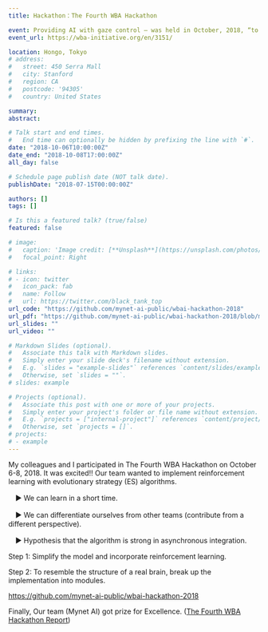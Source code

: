 ```yaml
---
title: Hackathon：The Fourth WBA Hackathon

event: Providing AI with gaze control — was held in October, 2018, “to promote the open development of Whole Brain Architecture.”
event_url: https://wba-initiative.org/en/3151/

location: Hongo, Tokyo
# address:
#   street: 450 Serra Mall
#   city: Stanford
#   region: CA
#   postcode: '94305'
#   country: United States

summary: 
abstract: 

# Talk start and end times.
#   End time can optionally be hidden by prefixing the line with `#`.
date: "2018-10-06T10:00:00Z"
date_end: "2018-10-08T17:00:00Z"
all_day: false

# Schedule page publish date (NOT talk date).
publishDate: "2018-07-15T00:00:00Z"

authors: []
tags: []

# Is this a featured talk? (true/false)
featured: false

# image:
#   caption: 'Image credit: [**Unsplash**](https://unsplash.com/photos/bzdhc5b3Bxs)'
#   focal_point: Right

# links:
# - icon: twitter
#   icon_pack: fab
#   name: Follow
#   url: https://twitter.com/black_tank_top
url_code: "https://github.com/mynet-ai-public/wbai-hackathon-2018"
url_pdf: "https://github.com/mynet-ai-public/wbai-hackathon-2018/blob/master/%E3%83%8F%E3%83%83%E3%82%AB%E3%82%BD%E3%83%B3%E7%99%BA%E8%A1%A8%E3%82%B9%E3%83%A9%E3%82%A4%E3%83%88%E3%82%99.pdf"
url_slides: ""
url_video: ""

# Markdown Slides (optional).
#   Associate this talk with Markdown slides.
#   Simply enter your slide deck's filename without extension.
#   E.g. `slides = "example-slides"` references `content/slides/example-slides.md`.
#   Otherwise, set `slides = ""`.
# slides: example

# Projects (optional).
#   Associate this post with one or more of your projects.
#   Simply enter your project's folder or file name without extension.
#   E.g. `projects = ["internal-project"]` references `content/project/deep-learning/index.md`.
#   Otherwise, set `projects = []`.
# projects:
# - example
---
```


My colleagues and I participated in The Fourth WBA Hackathon on October 6-8, 2018. It was excited!! 
Our team wanted to implement reinforcement learning with evolutionary strategy (ES) algorithms.

　▶ We can learn in a short time.

　▶ We can differentiate ourselves from other teams (contribute from a different perspective).

　▶ Hypothesis that the algorithm is strong in asynchronous integration.

Step 1: Simplify the model and incorporate reinforcement learning.

Step 2: To resemble the structure of a real brain, break up the implementation into modules.

https://github.com/mynet-ai-public/wbai-hackathon-2018

Finally, Our team (Mynet AI) got prize for Excellence. ([The Fourth WBA Hackathon Report](https://wba-initiative.org/en/3401/))
<!-- {{% callout note %}}
Click on the **Slides** button above to view the built-in slides feature.
{{% /callout %}} -->

<!-- Slides can be added in a few ways:

- **Create** slides using Wowchemy's [*Slides*](https://wowchemy.com/docs/managing-content/#create-slides) feature and link using `slides` parameter in the front matter of the talk file
- **Upload** an existing slide deck to `static/` and link using `url_slides` parameter in the front matter of the talk file
- **Embed** your slides (e.g. Google Slides) or presentation video on this page using [shortcodes](https://wowchemy.com/docs/writing-markdown-latex/).

Further event details, including [page elements](https://wowchemy.com/docs/writing-markdown-latex/) such as image galleries, can be added to the body of this page. -->
